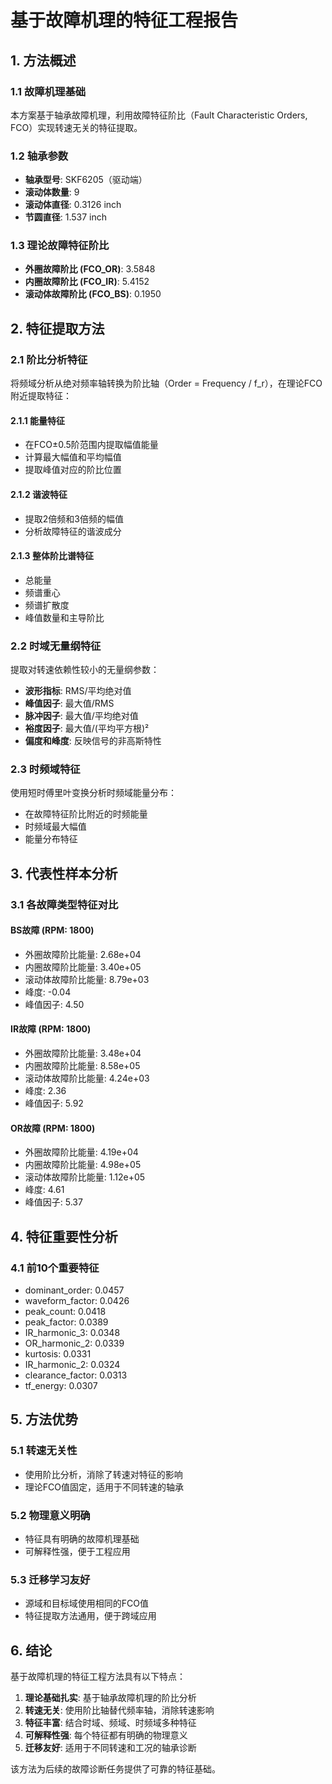 
# 基于故障机理的特征工程报告

## 1. 方法概述

### 1.1 故障机理基础
本方案基于轴承故障机理，利用故障特征阶比（Fault Characteristic Orders, FCO）实现转速无关的特征提取。

### 1.2 轴承参数
- **轴承型号**: SKF6205（驱动端）
- **滚动体数量**: 9
- **滚动体直径**: 0.3126 inch
- **节圆直径**: 1.537 inch

### 1.3 理论故障特征阶比
- **外圈故障阶比 (FCO_OR)**: 3.5848
- **内圈故障阶比 (FCO_IR)**: 5.4152
- **滚动体故障阶比 (FCO_BS)**: 0.1950

## 2. 特征提取方法

### 2.1 阶比分析特征
将频域分析从绝对频率轴转换为阶比轴（Order = Frequency / f_r），在理论FCO附近提取特征：

#### 2.1.1 能量特征
- 在FCO±0.5阶范围内提取幅值能量
- 计算最大幅值和平均幅值
- 提取峰值对应的阶比位置

#### 2.1.2 谐波特征
- 提取2倍频和3倍频的幅值
- 分析故障特征的谐波成分

#### 2.1.3 整体阶比谱特征
- 总能量
- 频谱重心
- 频谱扩散度
- 峰值数量和主导阶比

### 2.2 时域无量纲特征
提取对转速依赖性较小的无量纲参数：

- **波形指标**: RMS/平均绝对值
- **峰值因子**: 最大值/RMS
- **脉冲因子**: 最大值/平均绝对值
- **裕度因子**: 最大值/(平均平方根)²
- **偏度和峰度**: 反映信号的非高斯特性

### 2.3 时频域特征
使用短时傅里叶变换分析时频域能量分布：

- 在故障特征阶比附近的时频能量
- 时频域最大幅值
- 能量分布特征

## 3. 代表性样本分析

### 3.1 各故障类型特征对比

#### BS故障 (RPM: 1800)
- 外圈故障阶比能量: 2.68e+04
- 内圈故障阶比能量: 3.40e+05
- 滚动体故障阶比能量: 8.79e+03
- 峰度: -0.04
- 峰值因子: 4.50

#### IR故障 (RPM: 1800)
- 外圈故障阶比能量: 3.48e+04
- 内圈故障阶比能量: 8.58e+05
- 滚动体故障阶比能量: 4.24e+03
- 峰度: 2.36
- 峰值因子: 5.92

#### OR故障 (RPM: 1800)
- 外圈故障阶比能量: 4.19e+04
- 内圈故障阶比能量: 4.98e+05
- 滚动体故障阶比能量: 1.12e+05
- 峰度: 4.61
- 峰值因子: 5.37

## 4. 特征重要性分析

### 4.1 前10个重要特征
- dominant_order: 0.0457
- waveform_factor: 0.0426
- peak_count: 0.0418
- peak_factor: 0.0389
- IR_harmonic_3: 0.0348
- OR_harmonic_2: 0.0339
- kurtosis: 0.0331
- IR_harmonic_2: 0.0324
- clearance_factor: 0.0313
- tf_energy: 0.0307

## 5. 方法优势

### 5.1 转速无关性
- 使用阶比分析，消除了转速对特征的影响
- 理论FCO值固定，适用于不同转速的轴承

### 5.2 物理意义明确
- 特征具有明确的故障机理基础
- 可解释性强，便于工程应用

### 5.3 迁移学习友好
- 源域和目标域使用相同的FCO值
- 特征提取方法通用，便于跨域应用

## 6. 结论

基于故障机理的特征工程方法具有以下特点：

1. **理论基础扎实**: 基于轴承故障机理的阶比分析
2. **转速无关**: 使用阶比轴替代频率轴，消除转速影响
3. **特征丰富**: 结合时域、频域、时频域多种特征
4. **可解释性强**: 每个特征都有明确的物理意义
5. **迁移友好**: 适用于不同转速和工况的轴承诊断

该方法为后续的故障诊断任务提供了可靠的特征基础。
